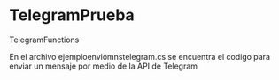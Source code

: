 # TelegramPrueba
TelegramFunctions

En el archivo ejemploenviomnstelegram.cs se encuentra el codigo para enviar un mensaje por medio de la API de Telegram
